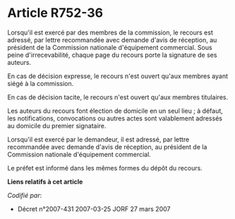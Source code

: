 # Article R752-36

Lorsqu'il est exercé par des membres de la commission, le recours est adressé, par lettre recommandée avec demande d'avis de
réception, au président de la Commission nationale d'équipement commercial. Sous peine d'irrecevabilité, chaque page du
recours porte la signature de ses auteurs.

En cas de décision expresse, le recours n'est ouvert qu'aux membres ayant siégé à la commission.

En cas de décision tacite, le recours n'est ouvert qu'aux membres titulaires.

Les auteurs du recours font élection de domicile en un seul lieu ; à défaut, les notifications, convocations ou autres actes
sont valablement adressés au domicile du premier signataire.

Lorsqu'il est exercé par le demandeur, il est adressé, par lettre recommandée avec demande d'avis de réception, au président
de la Commission nationale d'équipement commercial.

Le préfet est informé dans les mêmes formes du dépôt du recours.

**Liens relatifs à cet article**

_Codifié par_:

  - Décret n°2007-431 2007-03-25 JORF 27 mars 2007
